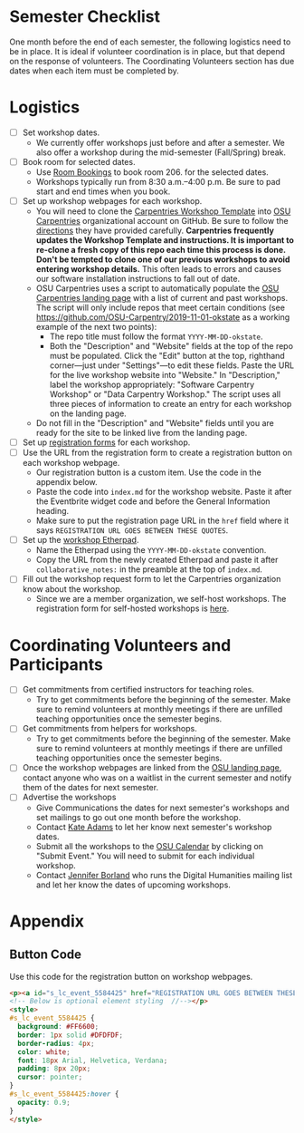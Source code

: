# Semester Checklist
One month before the end of each semester, the following logistics need to be in place. It is ideal if volunteer coordination is in place, but that depend on the response of volunteers. The Coordinating Volunteers section has due dates when each item must be completed by.
# Logistics
- [ ] Set workshop dates.
  - We currently offer workshops just before and after a semester. We also offer a workshop during the mid-semester (Fall/Spring) break.
- [ ] Book room for selected dates.
  - Use [Room Bookings](https://okstate.libcal.com/booking/conference-rooms) to book room 206. for the selected dates.
  - Workshops typically run from 8:30 a.m.–4:00 p.m. Be sure to pad start and end times when you book.
- [ ] Set up workshop webpages for each workshop.
  - You will need to clone the [Carpentries Workshop Template](https://github.com/carpentries/workshop-template) into [OSU Carpentries](https://github.com/OSU-Carpentry) organizational account on GitHub. Be sure to follow the [directions](https://github.com/carpentries/workshop-template/blob/gh-pages/README.md) they have provided carefully. **Carpentries frequently updates the Workshop Template and instructions. It is important to re-clone a fresh copy of this repo each time this process is done. Don't be tempted to clone one of our previous workshops to avoid entering workshop details.** This often leads to errors and causes our software installation instructions to fall out of date.
  - OSU Carpentries uses a script to automatically populate the [OSU Carpentries landing page](https://osu-carpentry.github.io/) with a list of current and past workshops. The script will only include repos that meet certain conditions (see https://github.com/OSU-Carpentry/2019-11-01-okstate as a working example of the next two points):
    - The repo title must follow the format `YYYY-MM-DD-okstate`.
    - Both the "Description" and "Website" fields at the top of the repo must be populated. Click the "Edit" button at the top, righthand corner—just under "Settings"—to edit these fields. Paste the URL for the live workshop website into "Website." In "Description," label the workshop appropriately: "Software Carpentry Workshop" or "Data Carpentry Workshop." The script uses all three pieces of information to create an entry for each workshop on the landing page.
  - Do not fill in the "Description" and "Website" fields until you are ready for the site to be linked live from the landing page.
- [ ] Set up [registration forms](https://info.library.okstate.edu/c.php?g=970224) for each workshop.
- [ ] Use the URL from the registration form to create a registration button on each workshop webpage.
  - Our registration button is a custom item. Use the code in the appendix below.
  - Paste the code into `index.md` for the workshop website. Paste it after the Eventbrite widget code and before the General Information heading.
  - Make sure to put the registration page URL in the `href` field where it says `REGISTRATION URL GOES BETWEEN THESE QUOTES`.
- [ ] Set up the [workshop Etherpad](https://tiger.hpc.okstate.edu/sites/etherpad/).
  - Name the Etherpad using the `YYYY-MM-DD-okstate` convention.
  - Copy the URL from the newly created Etherpad and paste it after `collaborative_notes:` in the preamble at the top of `index.md`.
- [ ] Fill out the workshop request form to let the Carpentries organization know about the workshop.
  - Since we are a member organization, we self-host workshops. The registration form for self-hosted workshops is [here](https://amy.carpentries.org/forms/self-organised/).


# Coordinating Volunteers and Participants
- [ ] Get commitments from certified instructors for teaching roles.
  - Try to get commitments before the beginning of the semester. Make sure to remind volunteers at monthly meetings if there are unfilled teaching opportunities once the semester begins.
- [ ] Get commitments from helpers for workshops.
  - Try to get commitments before the beginning of the semester. Make sure to remind volunteers at monthly meetings if there are unfilled teaching opportunities once the semester begins.
- [ ] Once the workshop webpages are linked from the [OSU landing page](https://osu-carpentry.github.io/), contact anyone who was on a waitlist in the current semester and notify them of the dates for next semester.
- [ ] Advertise the workshops
  - Give Communications the dates for next semester's workshops and set mailings to go out one month before the workshop.
  - Contact [Kate Adams](mailto:kate@greatplains.net) to let her know next semester's workshop dates.
  - Submit all the workshops to the [OSU Calendar](https://calendar.okstate.edu/) by clicking on "Submit Event." You will need to submit for each individual workshop.
  - Contact [Jennifer Borland](mailto:jennifer.borland@okstate.edu) who runs the Digital Humanities mailing list and let her know the dates of upcoming workshops.

# Appendix
## Button Code
Use this code for the registration button on workshop webpages.

```html
<p><a id="s_lc_event_5584425" href="REGISTRATION URL GOES BETWEEN THESE QUOTES">CLICK TO REGISTER</a>
<!-- Below is optional element styling  //--></p>
<style>
#s_lc_event_5584425 {
  background: #FF6600;
  border: 1px solid #DFDFDF;
  border-radius: 4px;
  color: white;
  font: 18px Arial, Helvetica, Verdana;
  padding: 8px 20px;
  cursor: pointer;
}
#s_lc_event_5584425:hover {
  opacity: 0.9;
}
</style>
```
